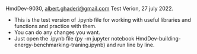 HmdDev-9030, albert.ghaderi@gmail.com 
Test Verion, 27 july 2022.
 

 - This is the test version of .ipynb file for working with useful libraries and functions and practice with them.
 - You can do any changes you want.
 - Just open the .ipynb file (py -m jupyter notebook HmdDev-building-energy-benchmarking-traning.ipynb) and run line by line.